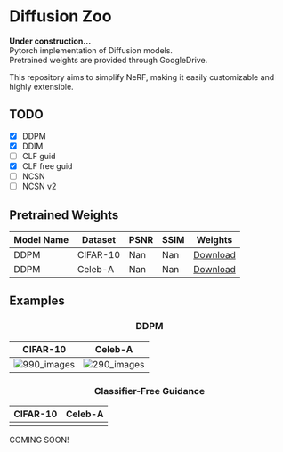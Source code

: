 # Diffusion Zoo

<strong> Under construction... </strong> <br>
Pytorch implementation of Diffusion models.<br>
Pretrained weights are provided through GoogleDrive.

This repository aims to simplify NeRF, making it easily customizable and highly extensible.<br>

## TODO
- [x] DDPM <br>
- [x] DDIM <br>
- [ ] CLF guid <br>
- [x] CLF free guid <br>
- [ ] NCSN <br>
- [ ] NCSN v2 <br>

## Pretrained Weights
| Model Name | Dataset | PSNR | SSIM | Weights |
|-|-|-|-|-|
| DDPM | CIFAR-10 | Nan | Nan | [Download](https://drive.google.com/file/d/1pVVhg2GQzUz1KWHuv1VczGD6gA9zQuI_/view?usp=drive_link) |
| DDPM | Celeb-A | Nan | Nan | [Download](https://drive.google.com/file/d/1wOw1jAY1qMEiUVBbjOcBQgm_RNJ61Rp6/view?usp=drive_link) |

## Examples
### <center> DDPM </center>
| CIFAR-10 | Celeb-A |
|-|-|
| ![990_images](https://github.com/user-attachments/assets/bc3e0e55-d259-4b0e-ad28-ae5716e1b70c) | ![290_images](https://github.com/user-attachments/assets/891207b8-7b1b-449e-9bad-37278a9bc895) |

### <center> Classifier-Free Guidance </center>
| CIFAR-10 | Celeb-A |
|-|-|
|   |   |
COMING SOON!


